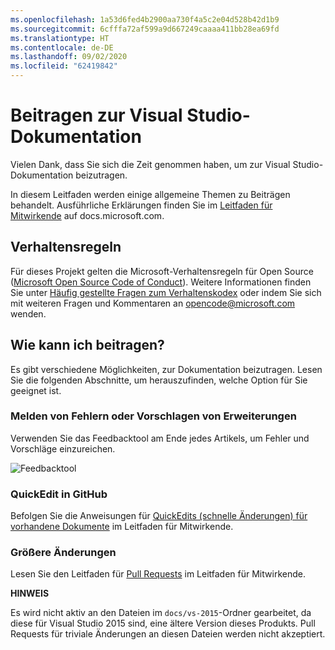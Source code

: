 ```yaml
---
ms.openlocfilehash: 1a53d6fed4b2900aa730f4a5c2e04d528b42d1b9
ms.sourcegitcommit: 6cfffa72af599a9d667249caaaa411bb28ea69fd
ms.translationtype: HT
ms.contentlocale: de-DE
ms.lasthandoff: 09/02/2020
ms.locfileid: "62419842"
---
```

# <a name="contribute-to-visual-studio-documentation"></a>Beitragen zur Visual Studio-Dokumentation

Vielen Dank, dass Sie sich die Zeit genommen haben, um zur Visual Studio-Dokumentation beizutragen.

In diesem Leitfaden werden einige allgemeine Themen zu Beiträgen behandelt. Ausführliche Erklärungen finden Sie im [Leitfaden für Mitwirkende](https://docs.microsoft.com/contribute) auf docs.microsoft.com.

## <a name="code-of-conduct"></a>Verhaltensregeln

Für dieses Projekt gelten die Microsoft-Verhaltensregeln für Open Source ([Microsoft Open Source Code of Conduct](https://opensource.microsoft.com/codeofconduct/)). Weitere Informationen finden Sie unter [Häufig gestellte Fragen zum Verhaltenskodex](https://opensource.microsoft.com/codeofconduct/faq/) oder indem Sie sich mit weiteren Fragen und Kommentaren an [opencode@microsoft.com](mailto:opencode@microsoft.com) wenden.

## <a name="how-can-i-contribute"></a>Wie kann ich beitragen?

Es gibt verschiedene Möglichkeiten, zur Dokumentation beizutragen. Lesen Sie die folgenden Abschnitte, um herauszufinden, welche Option für Sie geeignet ist.

### <a name="report-bugs-or-suggest-enhancements"></a>Melden von Fehlern oder Vorschlagen von Erweiterungen

Verwenden Sie das Feedbacktool am Ende jedes Artikels, um Fehler und Vorschläge einzureichen.

![Feedbacktool](media/feedback-tool.png)

### <a name="quick-edit-in-github"></a>QuickEdit in GitHub

Befolgen Sie die Anweisungen für [QuickEdits (schnelle Änderungen) für vorhandene Dokumente](https://docs.microsoft.com/contribute/#quick-edits-to-existing-documents) im Leitfaden für Mitwirkende.

### <a name="larger-edits"></a>Größere Änderungen

Lesen Sie den Leitfaden für [Pull Requests](https://docs.microsoft.com/contribute/how-to-write-workflows-major#pull-request-processing) im Leitfaden für Mitwirkende.

**HINWEIS**

Es wird nicht aktiv an den Dateien im `docs/vs-2015`-Ordner gearbeitet, da diese für Visual Studio 2015 sind, eine ältere Version dieses Produkts. Pull Requests für triviale Änderungen an diesen Dateien werden nicht akzeptiert.

